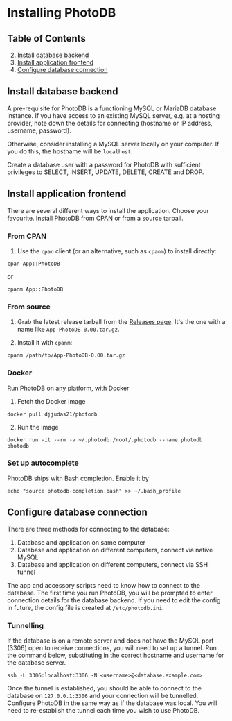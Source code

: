 # Installing PhotoDB

## Table of Contents

2. [Install database backend](#install-database-backend)
3. [Install application frontend](#install-application-frontend)
4. [Configure database connection](#configure-database-connection)

## Install database backend

A pre-requisite for PhotoDB is a functioning MySQL or MariaDB database instance. If you have access to an existing
MySQL server, e.g. at a hosting provider, note down the details for connecting (hostname or IP address, username, password).

Otherwise, consider installing a MySQL server locally on your computer. If you do this, the hostname will be `localhost`.

Create a database user with a password for PhotoDB with sufficient privileges to SELECT, INSERT, UPDATE, DELETE, CREATE and DROP.

## Install application frontend

There are several different ways to install the application. Choose your favourite.
Install PhotoDB from CPAN or from a source tarball.

### From CPAN

1. Use the `cpan` client (or an alternative, such as `cpanm`) to install directly:
```
cpan App::PhotoDB
```
or
```
cpanm App::PhotoDB
```

### From source

1. Grab the latest release tarball from the [Releases page](https://github.com/djjudas21/photography-database/releases).
It's the one with a name like `App-PhotoDB-0.00.tar.gz`.

2. Install it with `cpanm`:
```
cpanm /path/tp/App-PhotoDB-0.00.tar.gz
```

### Docker

Run PhotoDB on any platform, with Docker

1. Fetch the Docker image
```
docker pull djjudas21/photodb
```
2. Run the image
```
docker run -it --rm -v ~/.photodb:/root/.photodb --name photodb photodb
```

### Set up autocomplete

PhotoDB ships with Bash completion. Enable it by

```
echo "source photodb-completion.bash" >> ~/.bash_profile
```

## Configure database connection

There are three methods for connecting to the database:
1. Database and application on same computer
2. Database and application on different computers, connect via native MySQL
3. Database and application on different computers, connect via SSH tunnel

The app and accessory scripts need to know how to connect to the database. The first time you run
PhotoDB, you will be prompted to enter connection details for the database backend. If you need to
edit the config in future, the config file is created at `/etc/photodb.ini`.

### Tunnelling

If the database is on a remote server and does not have the MySQL port (3306) open to receive connections,
you will need to set up a tunnel. Run the command below, substituting in the correct hostname and
username for the database server.

```
ssh -L 3306:localhost:3306 -N <username>@<database.example.com>
```

Once the tunnel is established, you should be able to connect to the database on `127.0.0.1:3306` and
your connection will be tunnelled. Configure PhotoDB in the same way as if the database was local.
You will need to re-establish the tunnel each time you wish to use PhotoDB.
